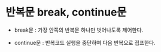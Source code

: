# 반복문 break, continue문 

- break문 : 가장 안쪽의 반복문 하나만 벗어나도록 제어한다.

- continue문 : 반복코드 실행을 중단하며 다음 반복으로 접프한다.